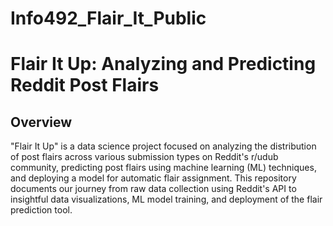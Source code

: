 # Info492_Flair_It_Public

# Flair It Up: Analyzing and Predicting Reddit Post Flairs
## Overview
"Flair It Up" is a data science project focused on analyzing the distribution of post flairs across various submission types on Reddit's r/udub community, predicting post flairs using machine learning (ML) techniques, and deploying a model for automatic flair assignment. This repository documents our journey from raw data collection using Reddit's API to insightful data visualizations, ML model training, and deployment of the flair prediction tool.